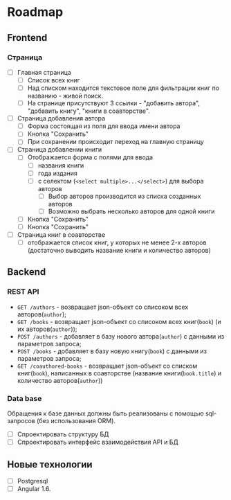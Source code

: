 # Roadmap

## Frontend

### Страница

- [ ] Главная страница
  - [ ] Список всех книг
  - [ ] Над списком находится текстовое поле для фильтрации книг по названию - живой поиск.
  - [ ] На странице присутствуют 3 ссылки - "добавить автора", "добавить книгу", "книги в соавторстве".

- [ ] Страница добавления автора
  - [ ] Форма состоящая из поля для ввода имени автора
  - [ ] Кнопка "Сохранить"
  - [ ] При сохранении происходит переход на главную страницу

- [ ] Страница добавлении книги
  - [ ] Отображается форма с полями для ввода
    - [ ] названия книги
    - [ ] года издания
    - [ ] с селектом (`<select multiple>...</select>`) для выбора авторов
      - [ ] Выбор авторов производится из списка созданных авторов
      - [ ] Возможно выбрать несколько авторов для одной книги
  - [ ] Кнопка "Сохранить"
  - [ ] Кнопка "Сохранить"

- [ ] Страница книг в соавторстве
  - [ ] отображается список книг, у которых не менее 2-х авторов (достаточно выводить название книги и количество авторов)

## Backend

### REST API

* `GET /authors` - возвращает json-объект со списоком всех авторов(`author`);
* `GET /books` - возвращает json-объект со списоком всех книг(`book`) (и их авторов(`author`));
* `POST /authors` - добавляет в базу нового автора(`author`) с данными из параметров запроса;
* `POST /books` - добавляет в базу новую книгу(`book`) с данными из параметров запроса;
* `GET /coauthored-books` - возвращает json-объект со списком книг(`book`), написанных в соавторстве (название книги(`book.title`) и количество авторов(`author`))

### Data base

Обращения к базе данных должны быть реализованы с помощью sql-запросов (без использования ORM).

- [ ] Спроектировать структуру БД
- [ ] Спроектировать интерфейс взаимодействия API и БД

## Новые технологии

- [ ] Postgresql
- [ ] Angular 1.6.

